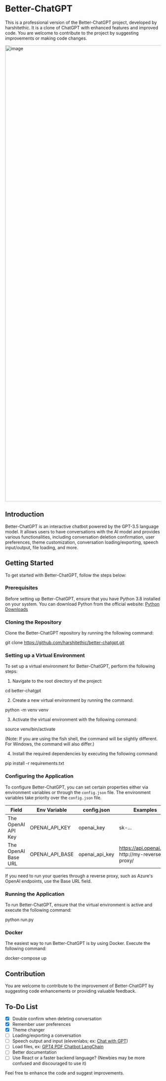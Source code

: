 # Better-ChatGPT

This is a professional version of the Better-ChatGPT project, developed by harshitethic. It is a clone of ChatGPT with enhanced features and improved code. You are welcome to contribute to the project by suggesting improvements or making code changes.

<img width="1470" alt="image" src="https://user-images.githubusercontent.com/98614666/232768610-fdeada85-3d21-4cf9-915e-a0ec9f3b7a9f.png">

## Introduction

Better-ChatGPT is an interactive chatbot powered by the GPT-3.5 language model. It allows users to have conversations with the AI model and provides various functionalities, including conversation deletion confirmation, user preferences, theme customization, conversation loading/exporting, speech input/output, file loading, and more.

## Getting Started

To get started with Better-ChatGPT, follow the steps below:

### Prerequisites

Before setting up Better-ChatGPT, ensure that you have Python 3.8 installed on your system. You can download Python from the official website: [Python Downloads](https://www.python.org/downloads/)

### Cloning the Repository

Clone the Better-ChatGPT repository by running the following command:

git clone https://github.com/harshitethic/better-chatgpt.git

### Setting up a Virtual Environment

To set up a virtual environment for Better-ChatGPT, perform the following steps:

1. Navigate to the root directory of the project:

cd better-chatgpt

2. Create a new virtual environment by running the command:

python -m venv venv

3. Activate the virtual environment with the following command:

source venv/bin/activate

(Note: If you are using the fish shell, the command will be slightly different. For Windows, the command will also differ.)

4. Install the required dependencies by executing the following command:

pip install -r requirements.txt

### Configuring the Application

To configure Better-ChatGPT, you can set certain properties either via environment variables or through the `config.json` file. The environment variables take priority over the `config.json` file.

| Field               | Env Variable    | config.json    | Examples                                           |
|---------------------|-----------------|----------------|----------------------------------------------------|
| The OpenAI API Key  | OPENAI_API_KEY  | openai_key     | sk-...                                              |
| The OpenAI Base URL | OPENAI_API_BASE | openai_api_key | https://api.openai.com <br> http://my-reverse-proxy/ |

If you need to run your queries through a reverse proxy, such as Azure's OpenAI endpoints, use the Base URL field.

### Running the Application

To run Better-ChatGPT, ensure that the virtual environment is active and execute the following command:

python run.py

### Docker

The easiest way to run Better-ChatGPT is by using Docker. Execute the following command:

docker-compose up

## Contribution

You are welcome to contribute to the improvement of Better-ChatGPT by suggesting code enhancements or providing valuable feedback.

## To-Do List

- [x] Double confirm when deleting conversation
- [x] Remember user preferences
- [x] Theme changer
- [ ] Loading/exporting a conversation
- [ ] Speech output and input (elevenlabs; ex: [Chat with GPT](https://github.com/cogentapps/chat-with-gpt))
- [ ] Load files, ex: [GPT4 PDF Chatbot LangChain](https://github.com/mayooear/gpt4-pdf-chatbot-langchain)
- [ ] Better documentation
- [ ] Use React or a faster backend language? (Newbies may be more confused and discouraged to use it)

Feel free to enhance the code and suggest improvements.
